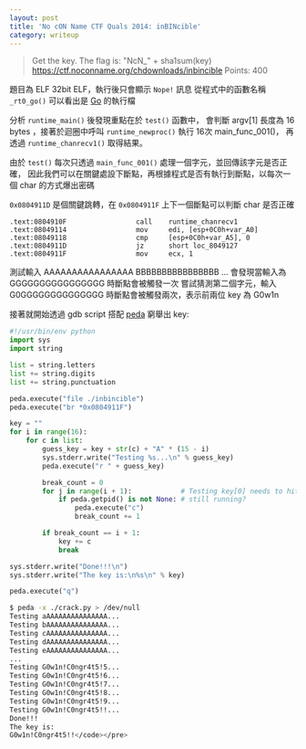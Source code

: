 ```yaml
---
layout: post
title: 'No cON Name CTF Quals 2014: inBINcible'
category: writeup
---
```


> Get the key. The flag is: "NcN_" + sha1sum(key)
> https://ctf.noconname.org/chdownloads/inbincible
> Points: 400

題目為 ELF 32bit ELF，執行後只會顯示 `Nope!` 訊息
從程式中的函數名稱 `_rt0_go()` 可以看出是 [Go](http://golang.org/) 的執行檔

<!--more-->

分析 `runtime_main()` 後發現重點在於 `test()` 函數中，
會判斷 argv[1] 長度為 16 bytes ，接著於迴圈中呼叫 `runtime_newproc()` 執行 16次 main_func_001()</code>，
再透過 `runtime_chanrecv1()` 取得結果。

由於 `test()` 每次只透過 `main_func_001()` 處理一個字元，並回傳該字元是否正確，
因此我們可以在關鍵處設下斷點，再根據程式是否有執行到斷點，以每次一個 char 的方式爆出密碼

`0x0804911D` 是個關鍵跳轉，在 `0x0804911F` 上下一個斷點可以判斷 char 是否正確

```
.text:0804910F                 call    runtime_chanrecv1
.text:08049114                 mov     edi, [esp+0C0h+var_A0]
.text:08049118                 cmp     [esp+0C0h+var_A5], 0
.text:0804911D                 jz      short loc_8049127
.text:0804911F                 mov     ecx, 1
```

測試輸入 AAAAAAAAAAAAAAAA BBBBBBBBBBBBBBBB ...  會發現當輸入為 GGGGGGGGGGGGGGGG 時斷點會被觸發一次
嘗試猜測第二個字元，輸入 G0GGGGGGGGGGGGGG 時斷點會被觸發兩次，表示前兩位 key 為 G0w1n

接著就開始透過 gdb script 搭配 [peda](https://github.com/longld/peda) 窮舉出 key: 

```py
#!/usr/bin/env python
import sys
import string

list = string.letters
list += string.digits
list += string.punctuation

peda.execute("file ./inbincible")
peda.execute("br *0x0804911F")

key = ""
for i in range(16):
    for c in list:
        guess_key = key + str(c) + "A" * (15 - i)  
        sys.stderr.write("Testing %s...\n" % guess_key)   
        peda.execute("r " + guess_key)

        break_count = 0
        for j in range(i + 1):            # Testing key[0] needs to hit the bp for 1 time, key[1] for 2 ...
            if peda.getpid() is not None: # still running?
                peda.execute("c")
                break_count += 1

        if break_count == i + 1:
            key += c
            break

sys.stderr.write("Done!!!\n")
sys.stderr.write("The key is:\n%s\n" % key)

peda.execute("q")
```

```sh
$ peda -x ./crack.py > /dev/null
Testing aAAAAAAAAAAAAAAA...
Testing bAAAAAAAAAAAAAAA...
Testing cAAAAAAAAAAAAAAA...
Testing dAAAAAAAAAAAAAAA...
Testing eAAAAAAAAAAAAAAA...
...
Testing G0w1n!C0ngr4t5!5...
Testing G0w1n!C0ngr4t5!6...
Testing G0w1n!C0ngr4t5!7...
Testing G0w1n!C0ngr4t5!8...
Testing G0w1n!C0ngr4t5!9...
Testing G0w1n!C0ngr4t5!!...
Done!!!
The key is:
G0w1n!C0ngr4t5!!</code></pre>
